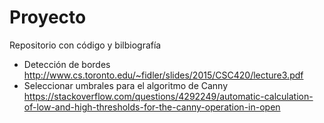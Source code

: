 # Proyecto

Repositorio con código y bilbiografía

* Detección de bordes 
http://www.cs.toronto.edu/~fidler/slides/2015/CSC420/lecture3.pdf
* Seleccionar umbrales para el algoritmo de Canny
https://stackoverflow.com/questions/4292249/automatic-calculation-of-low-and-high-thresholds-for-the-canny-operation-in-open
